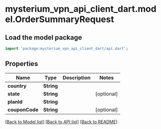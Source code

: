 # mysterium_vpn_api_client_dart.model.OrderSummaryRequest

## Load the model package
```dart
import 'package:mysterium_vpn_api_client_dart/api.dart';
```

## Properties
Name | Type | Description | Notes
------------ | ------------- | ------------- | -------------
**country** | **String** |  | 
**state** | **String** |  | [optional] 
**planId** | **String** |  | 
**couponCode** | **String** |  | [optional] 

[[Back to Model list]](../README.md#documentation-for-models) [[Back to API list]](../README.md#documentation-for-api-endpoints) [[Back to README]](../README.md)


